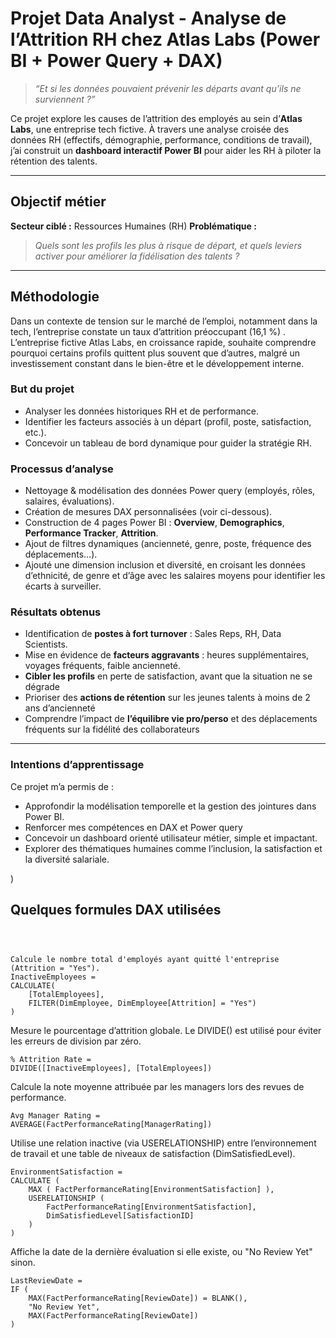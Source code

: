 # Projet Data Analyst - Analyse de l’Attrition RH chez Atlas Labs (Power BI + Power Query + DAX)

> *“Et si les données pouvaient prévenir les départs avant qu’ils ne surviennent ?”*

Ce projet explore les causes de l’attrition des employés au sein d’**Atlas Labs**, une entreprise tech fictive. À travers une analyse croisée des données RH (effectifs, démographie, performance, conditions de travail), j’ai construit un **dashboard interactif Power BI** pour aider les RH à piloter la rétention des talents.

---

## Objectif métier

**Secteur ciblé :** Ressources Humaines (RH)
**Problématique :**
> *Quels sont les profils les plus à risque de départ, et quels leviers activer pour améliorer la fidélisation des talents ?*

---

## Méthodologie

Dans un contexte de tension sur le marché de l’emploi, notamment dans la tech, l’entreprise constate un taux d’attrition préoccupant (16,1 %) .
L’entreprise fictive Atlas Labs, en croissance rapide, souhaite comprendre pourquoi certains profils quittent plus souvent que d’autres, malgré un investissement constant dans le bien-être et le développement interne.

### But du projet
- Analyser les données historiques RH et de performance.
- Identifier les facteurs associés à un départ (profil, poste, satisfaction, etc.).
- Concevoir un tableau de bord dynamique pour guider la stratégie RH.

### Processus d’analyse
- Nettoyage & modélisation des données Power query (employés, rôles, salaires, évaluations).
- Création de mesures DAX personnalisées (voir ci-dessous).
- Construction de 4 pages Power BI : **Overview**, **Demographics**, **Performance Tracker**, **Attrition**.
- Ajout de filtres dynamiques (ancienneté, genre, poste, fréquence des déplacements…).
- Ajouté une dimension inclusion et diversité, en croisant les données d’ethnicité, de genre et d’âge avec les salaires moyens pour identifier les écarts à surveiller.

### Résultats obtenus
- Identification de **postes à fort turnover** : Sales Reps, RH, Data Scientists.
- Mise en évidence de **facteurs aggravants** : heures supplémentaires, voyages fréquents, faible ancienneté.
- **Cibler les profils** en perte de satisfaction, avant que la situation ne se dégrade
- Prioriser des **actions de rétention** sur les jeunes talents à moins de 2 ans d’ancienneté
- Comprendre l’impact de **l’équilibre vie pro/perso** et des déplacements fréquents sur la fidélité des collaborateurs

---
### Intentions d’apprentissage
Ce projet m’a permis de :

- Approfondir la modélisation temporelle et la gestion des jointures dans Power BI.
- Renforcer mes compétences en DAX et Power query
- Concevoir un dashboard orienté utilisateur métier, simple et impactant.
- Explorer des thématiques humaines comme l’inclusion, la satisfaction et la diversité salariale.



)

## Quelques formules DAX utilisées

```dax



Calcule le nombre total d'employés ayant quitté l'entreprise (Attrition = "Yes").
InactiveEmployees = 
CALCULATE(
    [TotalEmployees],
    FILTER(DimEmployee, DimEmployee[Attrition] = "Yes")
)

```
Mesure le pourcentage d’attrition globale.
Le DIVIDE() est utilisé pour éviter les erreurs de division par zéro.
```dax
% Attrition Rate = 
DIVIDE([InactiveEmployees], [TotalEmployees])
```

Calcule la note moyenne attribuée par les managers lors des revues de performance.
```dax
Avg Manager Rating = 
AVERAGE(FactPerformanceRating[ManagerRating])
```

Utilise une relation inactive (via USERELATIONSHIP) entre l’environnement de travail et une table de niveaux de satisfaction (DimSatisfiedLevel).
```dax
EnvironmentSatisfaction = 
CALCULATE (
    MAX ( FactPerformanceRating[EnvironmentSatisfaction] ),
    USERELATIONSHIP (
        FactPerformanceRating[EnvironmentSatisfaction], 
        DimSatisfiedLevel[SatisfactionID]
    )
)

```

Affiche la date de la dernière évaluation si elle existe, ou "No Review Yet" sinon.
```dax
LastReviewDate = 
IF (
    MAX(FactPerformanceRating[ReviewDate]) = BLANK(),
    "No Review Yet",
    MAX(FactPerformanceRating[ReviewDate])
)

```
